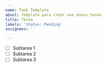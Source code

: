 ```yaml
---
name: Task Template
about: Template para crear una nueva tarea
title: Tarea
labels: 'Status: Pending'
assignees: ''

---
```


- [ ] Subtarea 1
- [ ] Subtarea 2
- [ ] Subtarea 3
